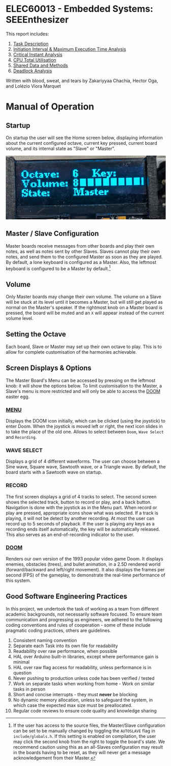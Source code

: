 # ELEC60013 - Embedded Systems: SEEEnthesizer

  This report includes:

  1. [Task Description](doc/task_description.md)
  2. [Initiation Interval & Maximum Execution Time Analysis](doc/ii_met.md)
  3. [Critical Instant Analysis](doc/cia.md)
  4. [CPU Total Utilisation](doc/cpu_util.md)
  5. [Shared Data and Methods](doc/shared_data.md)
  6. [Deadlock Analysis](doc/deadlock.md)

Written with blood, sweat, and tears by Zakariyyaa Chachia, Hector Oga, and Lolézio Viora Marquet

<!-- This is more like a guideline, it doesnt matter that there's 2 # sections it's fine -->
# Manual of Operation

## Startup

On startup the user will see the Home screen below, displaying information about the current configured octave, current key pressed, current board volume, and its internal state as "Slave" or "Master".

![Home Screen](/Images/home_display.jpg)

## Master / Slave Configuration

Master boards receive messages from other boards and play their own notes, as well as notes sent by other Slaves.
Slaves cannot play their own notes, and send them to the configured Master as soon as they are played.
By default, a lone keyboard is configured as a Master. Also, the leftmost keyboard is configured to be a Master by default.[^1]

## Volume

Only Master boards may change their own volume. The volume on a Slave will be stuck at its level until it becomes a Master, but will still get played as normal on the Master's speaker.
If the rightmost knob on a Master board is pressed, the board will be muted and an `X` will appear instead of the current volume level.

## Setting the Octave

Each board, Slave or Master may set up their own octave to play. This is to allow for complete customisation of the harmonies achievable.

## Screen Displays & Options

The Master Board's Menu can be accessed by pressing on the leftmost knob: it will show the options below. To limit customisation to the Master, a Slave's menu is more restricted and will only be able to access the [DOOM](/doc/doom.md) easter egg.

### **[MENU](/doc/menu.md)**

Displays the DOOM icon initially, which can be clicked (using the joystick) to enter Doom. When the joystick is moved left or right, the next icon slides in to take the place of the old one. Allows to select between `Doom`, `Wave Select` and `Recording`.

### **WAVE SELECT**

Displays a grid of 4 different waveforms. The user can choose between a Sine wave, Square wave, Sawtooth wave, or a Triangle wave. By default, the board starts with a Sawtooth wave on startup.

### **RECORD**

The first screen displays a grid of 4 tracks to select. The second screen shows the selected track, button to record or play, and a back button. Navigation is done with the joystick as in the Menu part. When record or play are pressed, appropriate icons show what was selected.
If a track is playing, it will not be detect by another recording. At most the user can record up to 5 seconds of playback. If the user is playing any keys as a recording ends itself automatically, the key will be automatically released. This also serves as an end-of-recording indicator to the user.

### **[DOOM](/doc/doom.md)**

Renders our own version of the 1993 popular video game Doom. It displays enemies, obstacles (trees), and bullet animation, in a 2.5D rendered world (forward/backward and left/right movement). It also displays the frames per second (FPS) of the gameplay, to demonstrate the real-time performance of this system.

## Good Software Engineering Practices

In this project, we undertook the task of working as a team from different academic backgrounds, not necessarily software focused. To ensure team communication and progressing as engineers, we adhered to the following coding conventions and rules of cooperation - some of these include pragmatic coding practices, others are guidelines.

1. Consistent naming convention
2. Separate each Task into its own file for readability
3. Readability over raw performance, when possible
4. HAL over Arduino built-in libraries, except where performance gain is minimal
5. HAL over raw flag access for readability, unless performance is in question
6. Never pushing to production unless code has been verified / tested
7. Work on separate tasks when working from home - Work on similar tasks in person
8. Short and concise interrupts - they must **never** be blocking
9. No dynamic memory allocation, unless to safeguard the system, in which case the expected max size must be preallocated.
10. Regular code reviews to ensure code quality and knowledge sharing

[^1]: If the user has access to the source files, the Master/Slave configuration can be set to be manually changed by toggling the `AUTOSLAVE` flag in `include/globals.h`. If this setting is enabled on compilation, the user may click the second knob from the right to toggle the board's state. We recommend caution using this as an all-Slaves configuration may result in the boards having to be reset, as they will never get a message acknowledgement from their Master.
